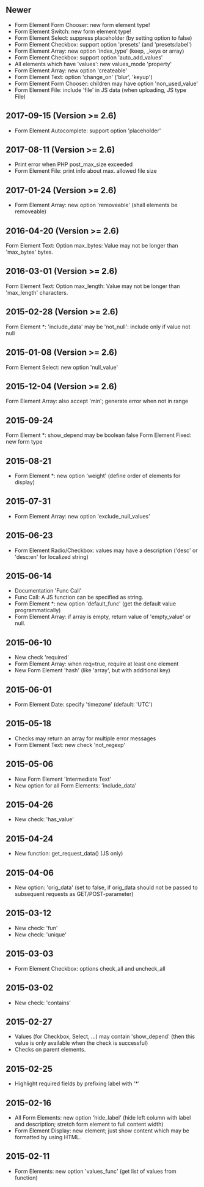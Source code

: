 Newer
-----
* Form Element Form Chooser: new form element type!
* Form Element Switch: new form element type!
* Form Element Select: suppress placeholder (by setting option to false)
* Form Element Checkbox: support option 'presets' (and 'presets:label')
* Form Element Array: new option 'index_type' (keep, _keys or array)
* Form Element Checkbox: support option 'auto_add_values'
* All elements which have 'values': new values_mode 'property'
* Form Element Array: new option 'createable'
* Form Element Text: option 'change_on' ('blur', 'keyup')
* Form Element Form Chooser: children may have option 'non_used_value'
* Form Element File: include 'file' in JS data (when uploading, JS type File)

2017-09-15 (Version >= 2.6)
---------------------------
* Form Element Autocomplete: support option 'placeholder'

2017-08-11 (Version >= 2.6)
---------------------------
* Print error when PHP post_max_size exceeded
* Form Element File: print info about max. allowed file size

2017-01-24 (Version >= 2.6)
---------------------------
* Form Element Array: new option 'removeable' (shall elements be removeable)

2016-04-20 (Version >= 2.6)
---------------------------
Form Element Text: Option max_bytes: Value may not be longer than 'max_bytes' bytes.

2016-03-01 (Version >= 2.6)
---------------------------
Form Element Text: Option max_length: Value may not be longer than 'max_length' characters.

2015-02-28 (Version >= 2.6)
---------------------------
Form Element *: 'include_data' may be 'not_null': include only if value not null

2015-01-08 (Version >= 2.6)
---------------------------
Form Element Select: new option 'null_value'

2015-12-04 (Version >= 2.6)
-------------------
Form Element Array: also accept 'min'; generate error when not in range

2015-09-24
----------
Form Element *: show_depend may be boolean false
Form Element Fixed: new form type

2015-08-21
----------
* Form Element *: new option 'weight' (define order of elements for display)

2015-07-31
----------
* Form Element Array: new option 'exclude_null_values'

2015-06-23
----------
* Form Element Radio/Checkbox: values may have a description ('desc' or 'desc:en' for localized string)

2015-06-14
----------
* Documentation 'Func Call'
* Func Call: A JS function can be specified as string.
* Form Element *: new option 'default_func' (get the default value programmatically)
* Form Element Array: if array is empty, return value of 'empty_value' or null.

2015-06-10
----------
* New check 'required'
* Form Element Array: when req=true, require at least one element
* New Form Element 'hash' (like 'array', but with additional key)

2015-06-01
----------
* Form Element Date: specify 'timezone' (default: 'UTC')

2015-05-18
----------
* Checks may return an array for multiple error messages
* Form Element Text: new check 'not_regexp'

2015-05-06
----------
* New Form Element 'Intermediate Text'
* New option for all Form Elements: 'include_data'

2015-04-26
----------
* New check: 'has_value'

2015-04-24
----------
* New function: get_request_data() (JS only)

2015-04-06
----------
* New option: 'orig_data' (set to false, if orig_data should not be passed to subsequent requests as GET/POST-parameter)

2015-03-12
----------
* New check: 'fun'
* New check: 'unique'

2015-03-03
----------
* Form Element Checkbox: options check_all and uncheck_all

2015-03-02
----------
* New check: 'contains'

2015-02-27
----------
* Values (for Checkbox, Select, ...) may contain 'show_depend' (then this value is only available when the check is successful)
* Checks on parent elements.

2015-02-25
----------
* Highlight required fields by prefixing label with '*'

2015-02-16
----------
* All Form Elements: new option 'hide_label' (hide left column with label and description; stretch form element to full content width)
* Form Element Display: new element; just show content which may be formatted by using HTML.

2015-02-11
----------
* Form Elements: new option 'values_func' (get list of values from function)
